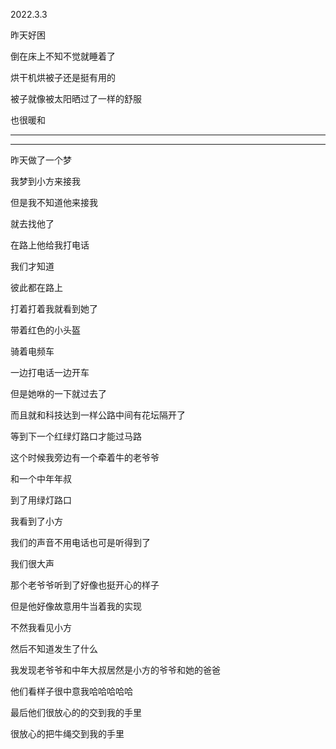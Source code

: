 2022.3.3

昨天好困

倒在床上不知不觉就睡着了

烘干机烘被子还是挺有用的

被子就像被太阳晒过了一样的舒服

也很暖和

------

-----

昨天做了一个梦

我梦到小方来接我

但是我不知道他来接我

就去找他了

在路上他给我打电话

我们才知道

彼此都在路上

打着打着我就看到她了

带着红色的小头盔

骑着电频车

一边打电话一边开车

但是她咻的一下就过去了

而且就和科技达到一样公路中间有花坛隔开了

等到下一个红绿灯路口才能过马路

这个时候我旁边有一个牵着牛的老爷爷

和一个中年年叔

到了用绿灯路口

我看到了小方

我们的声音不用电话也可是听得到了

我们很大声

那个老爷爷听到了好像也挺开心的样子

但是他好像故意用牛当着我的实现

不然我看见小方

然后不知道发生了什么

我发现老爷爷和中年大叔居然是小方的爷爷和她的爸爸

他们看样子很中意我哈哈哈哈哈

最后他们很放心的的交到我的手里

很放心的把牛绳交到我的手里